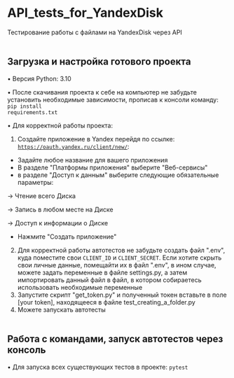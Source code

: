 # API_tests_for_YandexDisk
Тестирование работы с файлами на YandexDisk через API
<br /> <br />

## Загрузка и настройка готового проекта
• Версия Python: 3.10

• После скачивания проекта к себе на компьютер не забудьте установить необходимые зависимости, прописав к консоли команду: 
<code>pip install requirements.txt</code>

• Для корректной работы проекта: 
1) Создайте приложение в Yandex перейдя по ссылке: <code>https://oauth.yandex.ru/client/new/</code>:
- Задайте любое название для вашего приложения
- В разделе "Платформы приложения" выберите "Веб-сервисы"
- в разделе "Доступ к данным" выберите следующие обязательные параметры: 

-> Чтение всего Диска

-> Запись в любом месте на Диске

-> Доступ к информации о Диске

- Нажмите "Создать приложение"
2) Для корректной работы автотестов не забудьте создать файл ".env", куда поместите свои <code>CLIENT_ID</code> и <code>CLIENT_SECRET</code>. Если хотите скрыть свои личные данные, помещайти их в файл ".env", в ином случае, можете задать переменные в файле settings.py, а затем импортировать данный файл в файл, в котором собираетесь использовать необходимые переменные
3) Запустите скрипт "get_token.py" и полученный токен вставьте в поле [your token], находящееся в файле test_creating_a_folder.py
4) Можете запускать автотесты
<br /> <br />

## Работа с командами, запуск автотестов через консоль
• Для запуска всех существующих тестов в проекте: <code>pytest</code>
<br /> <br />
